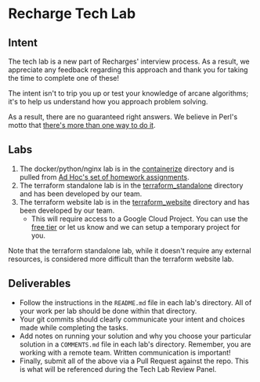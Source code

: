 # Recharge Tech Lab

## Intent

The tech lab is a new part of Recharges' interview process. As a result, we appreciate any feedback regarding this approach and thank you for taking the time to complete one of these!

The intent isn't to trip you up or test your knowledge of arcane algorithms; it's to help us understand how you approach problem solving.

As a result, there are no guaranteed right answers. We believe in Perl's motto that [there's more than one way to do it](https://en.wikipedia.org/wiki/There%27s_more_than_one_way_to_do_it).

## Labs

1. The docker/python/nginx lab is in the [containerize](containerize) directory and is pulled from [Ad Hoc's set of homework assignments](https://homework.adhoc.team/).
1. The terraform standalone lab is in the [terraform_standalone](terraform_standalone) directory and has been developed by our team.
1. The terraform website lab is in the [terraform_website](terraform_website) directory and has been developed by our team.
    * This will require access to a Google Cloud Project. You can use the [free tier](https://cloud.google.com/free) or let us know and we can setup a temporary project for you.

Note that the terraform standalone lab, while it doesn't require any external resources, is considered more difficult than the terraform website lab.

## Deliverables

* Follow the instructions in the `README.md` file in each lab's directory. All of your work per lab should be done within that directory.
* Your git commits should clearly communicate your intent and choices made while completing the tasks.
* Add notes on running your solution and why you choose your particular solution in a `COMMENTS.md` file in each lab's directory. Remember, you are working with a remote team. Written communication is important!
* Finally, submit all of the above via a Pull Request against the repo. This is what will be referenced during the Tech Lab Review Panel.
